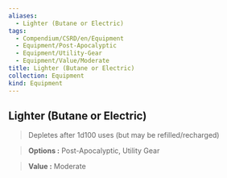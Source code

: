 ```yaml
---
aliases:
  - Lighter (Butane or Electric)
tags:
  - Compendium/CSRD/en/Equipment
  - Equipment/Post-Apocalyptic
  - Equipment/Utility-Gear
  - Equipment/Value/Moderate
title: Lighter (Butane or Electric)
collection: Equipment
kind: Equipment
---
```

## Lighter (Butane or Electric)    
    
>Depletes after 1d100 uses (but may be refilled/recharged)    
> **Options :** Post-Apocalyptic, Utility Gear    
> **Value :** Moderate